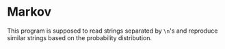 # Markov

This program is supposed to read strings separated by `\n`'s and reproduce similar strings based on the probability distribution.
